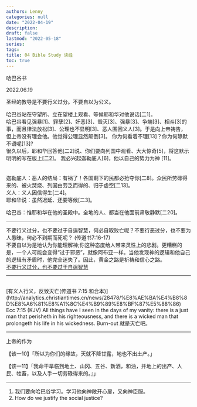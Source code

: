 ```yaml
---
authors: Lenny
categories: null
date: "2022-04-19"
description: 
draft: false
lastmod: "2022-05-18"
series: 
tags: 
title: 04 Bible Study 读经
toc: true
---
```

哈巴谷书  

<!--more-->

2022.06.19  

圣经的教导是不要行义过分。不要自以为公义。    

哈巴谷站在守望所、立在望楼上观看、等候耶和华对他说话[二1]。  
哈巴谷看见强暴[1]、罪孽[2]、奸恶[3]、毁灭[3]、强暴[3]、争端[3]、相斗[3]的事，而且律法放松[3]、公理也不显明[3]、恶人围困义人[3]。于是向上帝祷告，但上帝没有理会他。他觉得公理显然颠倒[3]。  你为何看着不理[13]？你为何静默不语呢[13]?  
很久以后，耶和华回答他[二2]说、你们要向列国中观看、大大惊奇[5]，将这默示明明的写在版上[二2]。  我必兴起迦勒底人[6]，他以自己的势力为神 [11]。  
<br />   
迦勒底人：恶人的结局：有祸了！各国剩下的民都必抢夺你[二8]。众民所劳碌得来的、被火焚烧、列国由劳乏而得的、归于虚空[二13]。  
义人：义人因信得生[二4]。  
耶和华说：虽然迟延、还要等候[二3]。  

哈巴谷：惟耶和华在他的圣殿中。全地的人、都当在他面前肃敬静默[二20]。

____  

不要行义过分，也不要过于自逞智慧，何必自取败亡呢？不要行恶过分，也不要为人愚昧，何必不到期而死呢？ (传道书7:16-17)   
不要自以为是地认为你能理解神;你这种态度给人带来灵性上的悲剧。更糟糕的是，一个人可能会变得“过于邪恶”，就像阿布亚一样。当他发现神的逻辑和他自己的逻辑有矛盾时，他完全迷失了。因此，黄金之路是祈祷和信心之路。  
[不要行义过分，也不要过于自逞智慧](https://www.sohu.com/a/452017435_100232500)  

____  

<br />  
[有义人行义，反致灭亡(传道书 7:15 和合本)](http://analytics.christiantimes.cn/news/28478/%E8%AE%BA%E4%B8%8D%E8%A6%81%E8%A1%8C%E4%B9%89%E8%BF%87%E5%88%86)  
Ecc 7:15 (KJV)  
All things have I seen in the days of my vanity: there is a just man that perisheth in his righteousness, and there is a wicked man that prolongeth his life in his wickedness.  
Burn-out 就是灭亡吧。

____  

上帝的作为  

【该一10】「所以为你们的缘故，天就不降甘露，地也不出土产。」

【该一11】「我命干旱临到地土、山冈、五谷、新酒，和油，并地上的出产、人民、牲畜，以及人手一切劳碌得来的。』」

____
1) 我们要向哈巴谷学习。学习他向神敞开心扉，又向神臣服。  
2) How do we justify the social justice?  
